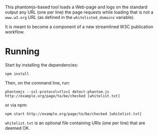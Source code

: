 This phantomjs-based tool loads a Web-page and logs on the standard output any URL (one per line) the page requests while loading that is not a `www.w3.org` URL (as defined in the `whitelisted_domains` variable).

It is meant to become a component of a new streamlined W3C publication workflow.

# Running

Start by installing the dependencies:

```shell
npm install
```

Then, on the command line, run:

```shell
phantomjs --ssl-protocol=tlsv1 detect-phantom.js http://example.org/page/to/be/checked [whitelist.txt]
```

or via npm:

```shell
npm start http://example.org/page/to/be/checked [whitelist.txt]
```

`whitelist.txt` is an optional file containing URIs (one per line) that are deemed OK.
